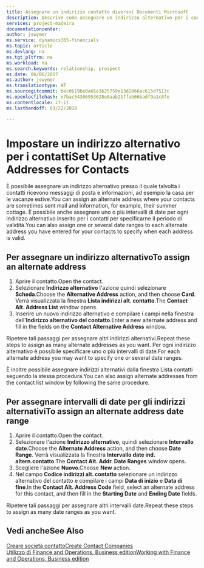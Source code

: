 ```yaml
---
title: Assegnare un indirizzo contatto diverso| Documenti Microsoft
description: Descrive come assegnare un indirizzo alternativo per i contatti o potenziali clienti, dove inviare talvolta le informazioni.
services: project-madeira
documentationcenter: 
author: jswymer
ms.service: dynamics365-financials
ms.topic: article
ms.devlang: na
ms.tgt_pltfrm: na
ms.workload: na
ms.search.keywords: relationship, prospect
ms.date: 06/06/2017
ms.author: jswymer
ms.translationtype: HT
ms.sourcegitcommit: bec0619be0a65e3625759e13d2866ac615d7513c
ms.openlocfilehash: e7bac54306953628e8aab21ffab66badf9a1c8fe
ms.contentlocale: it-it
ms.lasthandoff: 03/22/2018

---
```

# <a name="set-up-alternative-addresses-for-contacts"></a><span data-ttu-id="046fd-103">Impostare un indirizzo alternativo per i contatti</span><span class="sxs-lookup"><span data-stu-id="046fd-103">Set Up Alternative Addresses for Contacts</span></span>
<span data-ttu-id="046fd-104">È possibile assegnare un indirizzo alternativo presso il quale talvolta i contatti ricevono messaggi di posta e informazioni, ad esempio la casa per le vacanze estive.</span><span class="sxs-lookup"><span data-stu-id="046fd-104">You can assign an alternate address where your contacts are sometimes sent mail and information, for example, their summer cottage.</span></span> <span data-ttu-id="046fd-105">È possibile anche assegnare uno o più intervalli di date per ogni indirizzo alternativo inserito per i contatti per specificarne il periodo di validità.</span><span class="sxs-lookup"><span data-stu-id="046fd-105">You can also assign one or several date ranges to each alternate address you have entered for your contacts to specify when each address is valid.</span></span>

## <a name="to-assign-an-alternate-address"></a><span data-ttu-id="046fd-106">Per assegnare un indirizzo alternativo</span><span class="sxs-lookup"><span data-stu-id="046fd-106">To assign an alternate address</span></span>
1. <span data-ttu-id="046fd-107">Aprire il contatto.</span><span class="sxs-lookup"><span data-stu-id="046fd-107">Open the contact.</span></span>
2. <span data-ttu-id="046fd-108">Selezionare **Indirizzo alternativo** l'azione quindi selezionare **Scheda**.</span><span class="sxs-lookup"><span data-stu-id="046fd-108">Choose the **Alternative Address** action, and then choose **Card**.</span></span> <span data-ttu-id="046fd-109">Verrà visualizzata la finestra **Lista indirizzi alt. contatto**.</span><span class="sxs-lookup"><span data-stu-id="046fd-109">The **Contact Alt. Address List** window opens.</span></span>
3. <span data-ttu-id="046fd-110">Inserire un nuovo indirizzo alternativo e compilare i campi nella finestra dell'**Indirizzo alternativo del contatto**.</span><span class="sxs-lookup"><span data-stu-id="046fd-110">Enter a new alternate address and fill in the fields on the **Contact Alternative Address** window.</span></span>

<span data-ttu-id="046fd-111">Ripetere tali passaggi per assegnare altri indirizzi alternativi.</span><span class="sxs-lookup"><span data-stu-id="046fd-111">Repeat these steps to assign as many alternate addresses as you want.</span></span> <span data-ttu-id="046fd-112">Per ogni indirizzo alternativo è possibile specificare uno o più intervalli di date.</span><span class="sxs-lookup"><span data-stu-id="046fd-112">For each alternate address you may want to specify one or several date ranges.</span></span>

<span data-ttu-id="046fd-113">È inoltre possibile assegnare indirizzi alternativi dalla finestra Lista contatti seguendo la stessa procedura.</span><span class="sxs-lookup"><span data-stu-id="046fd-113">You can also assign alternate addresses from the contact list window by following the same procedure.</span></span>

## <a name="to-assign-an-alternate-address-date-range"></a><span data-ttu-id="046fd-114">Per assegnare intervalli di date per gli indirizzi alternativi</span><span class="sxs-lookup"><span data-stu-id="046fd-114">To assign an alternate address date range</span></span>
1. <span data-ttu-id="046fd-115">Aprire il contatto.</span><span class="sxs-lookup"><span data-stu-id="046fd-115">Open the contact.</span></span>
2. <span data-ttu-id="046fd-116">Selezionare l'azione **Indirizzo alternativo**, quindi selezionare **Intervallo date**.</span><span class="sxs-lookup"><span data-stu-id="046fd-116">Choose the **Alternate Address** action, and then choose **Date Range**.</span></span> <span data-ttu-id="046fd-117">Verrà visualizzata la finestra **Intervallo date ind. altern.contatto**.</span><span class="sxs-lookup"><span data-stu-id="046fd-117">The **Contact Alt. Addr. Date Ranges** window opens.</span></span>
3. <span data-ttu-id="046fd-118">Scegliere l'azione **Nuovo**.</span><span class="sxs-lookup"><span data-stu-id="046fd-118">Choose **New** action.</span></span>
4. <span data-ttu-id="046fd-119">Nel campo **Codice indirizzi alt. contatto** selezionare un indirizzo alternativo del contatto e compilare i campi **Data di inizio** e **Data di fine**.</span><span class="sxs-lookup"><span data-stu-id="046fd-119">In the **Contact Alt. Address Code** field, select an alternate address for this contact, and then fill in the **Starting Date** and **Ending Date** fields.</span></span>

<span data-ttu-id="046fd-120">Ripetere tali passaggi per assegnare altri intervalli date.</span><span class="sxs-lookup"><span data-stu-id="046fd-120">Repeat these steps to assign as many date ranges as you want.</span></span>

## <a name="see-also"></a><span data-ttu-id="046fd-121">Vedi anche</span><span class="sxs-lookup"><span data-stu-id="046fd-121">See Also</span></span>
[<span data-ttu-id="046fd-122">Creare società contatto</span><span class="sxs-lookup"><span data-stu-id="046fd-122">Create Contact Companies</span></span>](marketing-create-contact-companies.md)  
[<span data-ttu-id="046fd-123">Utilizzo di Finance and Operations, Business edition</span><span class="sxs-lookup"><span data-stu-id="046fd-123">Working with Finance and Operations, Business edition</span></span>](ui-work-product.md)

